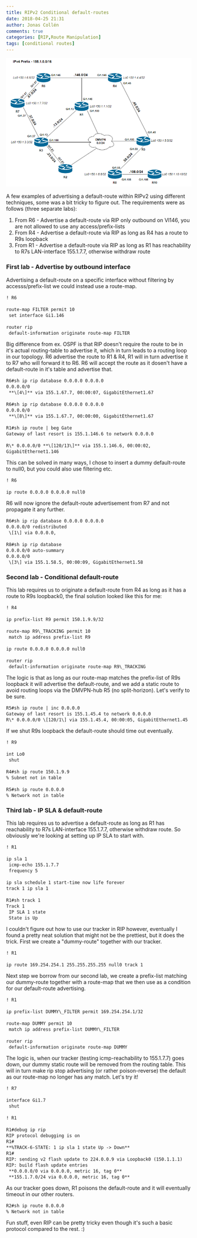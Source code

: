 ```yaml
---
title: RIPv2 Conditional default-routes
date: 2018-04-25 21:31
author: Jonas Collén
comments: true
categories: [RIP,Route Manipulation]
tags: [conditional routes]
---
```

![](/assets/images/2018/04/full_topology.png)

A few examples of advertising a default-route within RIPv2 using different techniques, some was a bit tricky to figure out. The requirements were as follows (three separate labs):

1.  From R6 - Advertise a default-route via RIP only outbound on Vl146, you are not allowed to use any access/prefix-lists
2.  From R4 - Advertise a default-route via RIP as long as R4 has a route to R9s loopback
3.  From R1 - Advertise a default-route via RIP as long as R1 has reachability to R7s LAN-interface 155.1.7.7, otherwise withdraw route

### First lab - Advertise by outbound interface

Advertising a default-route on a specific interface without filtering by accesss/prefix-list we could instead use a route-map.

```
! R6

route-map FILTER permit 10
 set interface Gi1.146

router rip
 default-information originate route-map FILTER
```

Big difference from ex. OSPF is that RIP doesn't require the route to be in it's actual routing-table to advertise it, which in turn leads to a routing loop in our topology. R6 advertise the route to R1 & R4, R1 will in turn advertise it to R7 who will forward it to R6. R6 will accept the route as it dosen't have a default-route in it's table and advertise that.

```
R6#sh ip rip database 0.0.0.0 0.0.0.0
0.0.0.0/0
 **\[4\]** via 155.1.67.7, 00:00:07, GigabitEthernet1.67

R6#sh ip rip database 0.0.0.0 0.0.0.0
0.0.0.0/0
 **\[8\]** via 155.1.67.7, 00:00:00, GigabitEthernet1.67

R1#sh ip route | beg Gate
Gateway of last resort is 155.1.146.6 to network 0.0.0.0

R\* 0.0.0.0/0 **\[120/13\]** via 155.1.146.6, 00:00:02, GigabitEthernet1.146
```

This can be solved in many ways, I chose to insert a dummy default-route to null0, but you could also use filtering etc.

```
! R6

ip route 0.0.0.0 0.0.0.0 null0
```

R6 will now ignore the default-route advertisement from R7 and not propagate it any further.

```
R6#sh ip rip database 0.0.0.0 0.0.0.0
0.0.0.0/0 redistributed
 \[1\] via 0.0.0.0,

R8#sh ip rip database 
0.0.0.0/0 auto-summary
0.0.0.0/0
 \[3\] via 155.1.58.5, 00:00:09, GigabitEthernet1.58
```

### Second lab - Conditional default-route

This lab requires us to originate a default-route from R4 as long as it has a route to R9s loopback0, the final solution looked like this for me:

```
! R4

ip prefix-list R9 permit 150.1.9.9/32

route-map R9\_TRACKING permit 10
 match ip address prefix-list R9

ip route 0.0.0.0 0.0.0.0 null0

router rip
 default-information originate route-map R9\_TRACKING
```

The logic is that as long as our route-map matches the prefix-list of R9s loopback it will advertise the default-route, and we add a static route to avoid routing loops via the DMVPN-hub R5 (no split-horizon). Let's verify to be sure.

```
R5#sh ip route | inc 0.0.0.0
Gateway of last resort is 155.1.45.4 to network 0.0.0.0
R\* 0.0.0.0/0 \[120/1\] via 155.1.45.4, 00:00:05, GigabitEthernet1.45
```

If we shut R9s loopback the default-route should time out eventually.

```
! R9

int Lo0
 shut

R4#sh ip route 150.1.9.9
% Subnet not in table

R5#sh ip route 0.0.0.0 
% Network not in table
```

### Third lab - IP SLA & default-route

This lab requires us to advertise a default-route as long as R1 has reachability to R7s LAN-interface 155.1.7.7, otherwise withdraw route. So obviously we're looking at setting up IP SLA to start with.

```
! R1

ip sla 1
 icmp-echo 155.1.7.7
 frequency 5

ip sla schedule 1 start-time now life forever
track 1 ip sla 1

R1#sh track 1
Track 1
 IP SLA 1 state
 State is Up
```

I couldn't figure out how to use our tracker in RIP however, eventually I found a pretty neat solution that might not be the prettiest, but it does the trick. First we create a "dummy-route" together with our tracker.

```
! R1

ip route 169.254.254.1 255.255.255.255 null0 track 1
```

Next step we borrow from our second lab, we create a prefix-list matching our dummy-route together with a route-map that we then use as a condition for our default-route advertising.

```
! R1

ip prefix-list DUMMY\_FILTER permit 169.254.254.1/32

route-map DUMMY permit 10
 match ip address prefix-list DUMMY\_FILTER

router rip
 default-information originate route-map DUMMY
```

The logic is, when our tracker (testing icmp-reachability to 155.1.7.7) goes down, our dummy static route will be removed from the routing table. This will in turn make rip stop advertising (or rather poison-reverse) the default as our route-map no longer has any match. Let's try it!

```
! R7

interface Gi1.7
 shut

! R1

R1#debug ip rip
RIP protocol debugging is on
R1#
**%TRACK-6-STATE: 1 ip sla 1 state Up -> Down**
R1#
RIP: sending v2 flash update to 224.0.0.9 via Loopback0 (150.1.1.1)
RIP: build flash update entries
 **0.0.0.0/0 via 0.0.0.0, metric 16, tag 0**
 **155.1.7.0/24 via 0.0.0.0, metric 16, tag 0**
```

As our tracker goes down, R1 poisons the default-route and it will eventually timeout in our other routers.

```
R2#sh ip route 0.0.0.0 
% Network not in table
```

Fun stuff, even RIP can be pretty tricky even though it's such a basic protocol compared to the rest. :)

